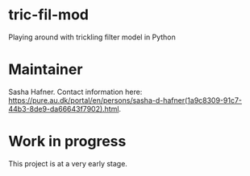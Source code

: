 # tric-fil-mod
Playing around with trickling filter model in Python

# Maintainer
Sasha Hafner.
Contact information here: <https://pure.au.dk/portal/en/persons/sasha-d-hafner(1a9c8309-91c7-44b3-8de9-da66643f7902).html>.

# Work in progress
This project is at a very early stage.

